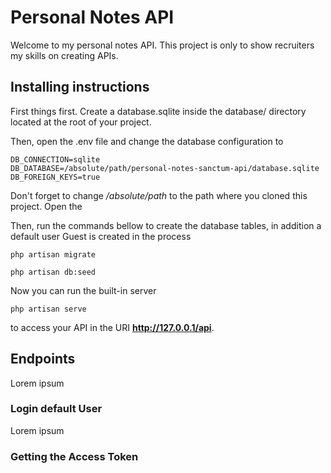 # Personal Notes API

Welcome to my personal notes API. This project is only to show recruiters my skills on creating APIs.

## Installing instructions

First things first. Create a database.sqlite inside the database/ directory located at the root of your project.

Then, open the .env file and change the database configuration to

    DB_CONNECTION=sqlite
    DB_DATABASE=/absolute/path/personal-notes-sanctum-api/database.sqlite
    DB_FOREIGN_KEYS=true

Don't forget to change */absolute/path* to the path where you cloned this project. Open the 

Then, run the commands bellow to create the database tables, in addition a default user Guest is created in the process 

    php artisan migrate

    php artisan db:seed

Now you can run the built-in server

    php artisan serve

to access your API in the URI **http://127.0.0.1/api**.

## Endpoints

Lorem ipsum

### Login default User

Lorem ipsum

### Getting the Access Token